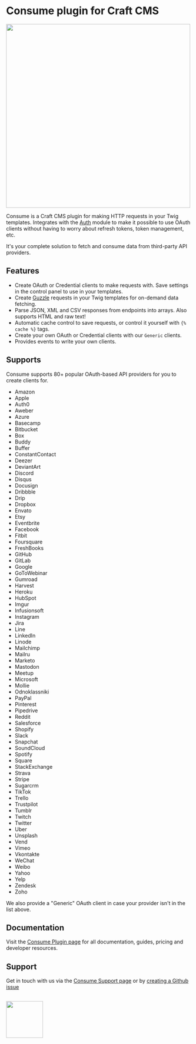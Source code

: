 # Consume plugin for Craft CMS
<img width="500" src="https://verbb.imgix.net/plugins/consume/consume-social-card.png?v=3">

Consume is a Craft CMS plugin for making HTTP requests in your Twig templates. Integrates with the [Auth](https://github.com/verbb/auth) module to make it possible to use OAuth clients without having to worry about refresh tokens, token management, etc.

It's your complete solution to fetch and consume data from third-party API providers.

## Features
- Create OAuth or Credential clients to make requests with. Save settings in the control panel to use in your templates.
- Create [Guzzle](https://docs.guzzlephp.org/en/stable/) requests in your Twig templates for on-demand data fetching.
- Parse JSON, XML and CSV responses from endpoints into arrays. Also supports HTML and raw text!
- Automatic cache control to save requests, or control it yourself with `{% cache %}` tags.
- Create your own OAuth or Credential clients with our `Generic` clients.
- Provides events to write your own clients.

## Supports
Consume supports 80+ popular OAuth-based API providers for you to create clients for.

- Amazon
- Apple
- Auth0
- Aweber
- Azure
- Basecamp
- Bitbucket
- Box
- Buddy
- Buffer
- ConstantContact
- Deezer
- DeviantArt
- Discord
- Disqus
- Docusign
- Dribbble
- Drip
- Dropbox
- Envato
- Etsy
- Eventbrite
- Facebook
- Fitbit
- Foursquare
- FreshBooks
- GitHub
- GitLab
- Google
- GoToWebinar
- Gumroad
- Harvest
- Heroku
- HubSpot
- Imgur
- Infusionsoft
- Instagram
- Jira
- Line
- LinkedIn
- Linode
- Mailchimp
- Mailru
- Marketo
- Mastodon
- Meetup
- Microsoft
- Mollie
- Odnoklassniki
- PayPal
- Pinterest
- Pipedrive
- Reddit
- Salesforce
- Shopify
- Slack
- Snapchat
- SoundCloud
- Spotify
- Square
- StackExchange
- Strava
- Stripe
- Sugarcrm
- TikTok
- Trello
- Trustpilot
- Tumblr
- Twitch
- Twitter
- Uber
- Unsplash
- Vend
- Vimeo
- Vkontakte
- WeChat
- Weibo
- Yahoo
- Yelp
- Zendesk
- Zoho

We also provide a "Generic" OAuth client in case your provider isn't in the list above.

## Documentation
Visit the [Consume Plugin page](https://verbb.io/craft-plugins/consume) for all documentation, guides, pricing and developer resources.

## Support
Get in touch with us via the [Consume Support page](https://verbb.io/craft-plugins/consume/support) or by [creating a Github issue](https://github.com/verbb/consume/issues)

<h2></h2>

<a href="https://verbb.io" target="_blank">
    <img width="100" src="https://verbb.io/assets/img/verbb-pill.svg">
</a>
